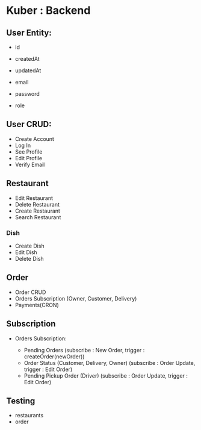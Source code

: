 # Kuber : Backend

## User Entity:

- id
- createdAt
- updatedAt

- email
- password
- role

## User CRUD:

- Create Account
- Log In
- See Profile
- Edit Profile
- Verify Email

## Restaurant

- Edit Restaurant
- Delete Restaurant
- Create Restaurant
- Search Restaurant

### Dish

- Create Dish
- Edit Dish
- Delete Dish

## Order

- Order CRUD
- Orders Subscription (Owner, Customer, Delivery)
- Payments(CRON)

## Subscription

- Orders Subscription:

  - Pending Orders (subscribe : New Order, trigger : createOrder(newOrder))
  - Order Status (Customer, Delivery, Owner) (subscribe : Order Update, trigger : Edit Order)
  - Pending Pickup Order (Driver) (subscribe : Order Update, trigger : Edit Order)

## Testing

- restaurants
- order
